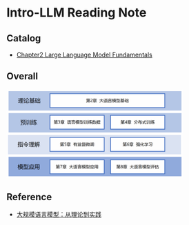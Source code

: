 # Intro-LLM Reading Note

## Catalog

* [Chapter2 Large Language Model Fundamentals](./Chapter2)

## Overall

<img src="./overall.png" alt="image-20240705194128378" style="zoom:40%;" />

## Reference

* [大规模语言模型：从理论到实践](https://intro-llm.github.io/)